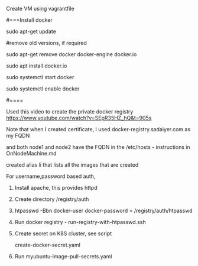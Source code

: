 Create VM using vagrantfile

#===Install docker

sudo apt-get update

#remove old versions, if required

sudo apt-get remove docker docker-engine docker.io

sudo apt install docker.io

sudo systemctl start docker

sudo systemctl enable docker

#====

Used this video to create the private docker registry
https://www.youtube.com/watch?v=SEpR35HZ_hQ&t=905s

Note that when I created certificate, I used docker-registry.sadaiyer.com as my FQDN

and both node1 and node2 have the FQDN in the /etc/hosts - instructions in OnNodeMachine.md

created alias li that lists all the images that are created

For username,password based auth, 
1. Install apache, this provides httpd

2. Create directory /registry/auth

3. htpasswd -Bbn docker-user docker-password > /registry/auth/htpasswd

4. Run docker registry - run-registry-with-htpasswd.ssh 
   
5. Create secret on K8S cluster, see script

   create-docker-secret.yaml
   
6. Run myubuntu-image-pull-secrets.yaml

